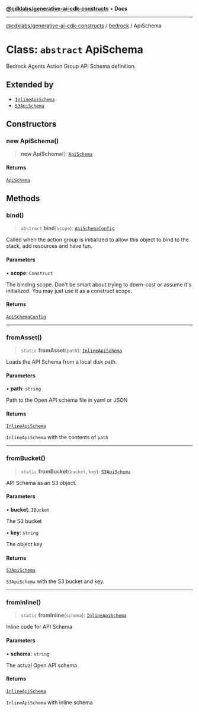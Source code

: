 [**@cdklabs/generative-ai-cdk-constructs**](../../../README.md) • **Docs**

***

[@cdklabs/generative-ai-cdk-constructs](../../../README.md) / [bedrock](../README.md) / ApiSchema

# Class: `abstract` ApiSchema

Bedrock Agents Action Group API Schema definition.

## Extended by

- [`InlineApiSchema`](InlineApiSchema.md)
- [`S3ApiSchema`](S3ApiSchema.md)

## Constructors

### new ApiSchema()

> **new ApiSchema**(): [`ApiSchema`](ApiSchema.md)

#### Returns

[`ApiSchema`](ApiSchema.md)

## Methods

### bind()

> `abstract` **bind**(`scope`): [`ApiSchemaConfig`](../interfaces/ApiSchemaConfig.md)

Called when the action group is initialized to allow this object to bind
to the stack, add resources and have fun.

#### Parameters

• **scope**: `Construct`

The binding scope. Don't be smart about trying to down-cast or
assume it's initialized. You may just use it as a construct scope.

#### Returns

[`ApiSchemaConfig`](../interfaces/ApiSchemaConfig.md)

***

### fromAsset()

> `static` **fromAsset**(`path`): [`InlineApiSchema`](InlineApiSchema.md)

Loads the API Schema from a local disk path.

#### Parameters

• **path**: `string`

Path to the Open API schema file in yaml or JSON

#### Returns

[`InlineApiSchema`](InlineApiSchema.md)

`InlineApiSchema` with the contents of `path`

***

### fromBucket()

> `static` **fromBucket**(`bucket`, `key`): [`S3ApiSchema`](S3ApiSchema.md)

API Schema as an S3 object.

#### Parameters

• **bucket**: `IBucket`

The S3 bucket

• **key**: `string`

The object key

#### Returns

[`S3ApiSchema`](S3ApiSchema.md)

`S3ApiSchema` with the S3 bucket and key.

***

### fromInline()

> `static` **fromInline**(`schema`): [`InlineApiSchema`](InlineApiSchema.md)

Inline code for API Schema

#### Parameters

• **schema**: `string`

The actual Open API schema

#### Returns

[`InlineApiSchema`](InlineApiSchema.md)

`InlineApiSchema` with inline schema
